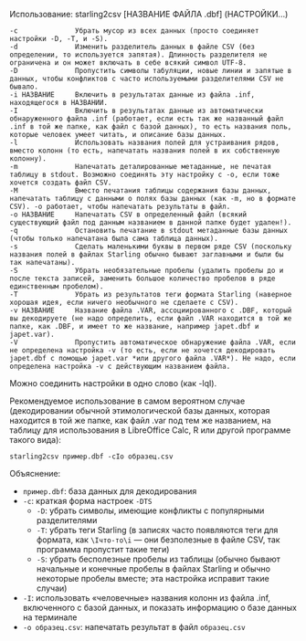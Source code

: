 Использование: starling2csv [НАЗВАНИЕ ФАЙЛА .dbf] (НАСТРОЙКИ...)

    -c              Убрать мусор из всех данных (просто соединяет настройки -D, -T, и -S).
    -d              Изменить разделитель данных в файле CSV (без определении, то используется запятая). Длинность разделителя не ограничена и он может включать в себе всякий символ UTF-8.
    -D              Пропустить символы табуляции, новые линии и запятые в данных, чтобы конфликтов с часто используемыми разделителями CSV не бывало.
    -i НАЗВАНИЕ     Включить в результатах данные из файла .inf, находящегося в НАЗВАНИИ.
    -I              Включить в результатах данные из автоматически обнаруженного файла .inf (работает, если есть так же названный файл .inf в той же папке, как файл с базой данных), то есть названия поль, которые человек умеет читать, и описание базы данных.
    -l              Использовать названия полей для устраивания рядов, вместо колонн (то есть, напечатать названия полей в их собственную колонну).
    -m              Напечатать деталированные метаданные, не печатая таблицу в stdout. Возможно соединять эту настройку с -o, если тоже хочется создать файл CSV.
    -M              Вместо печатания таблицы содержания базы данных, напечатать таблицу с данными о полях базы данных (как -m, но в формате CSV). -o работает, чтобы напечатать результаты в файл.
    -o НАЗВАНИЕ     Напечатать CSV в определенный файл (всякий существующий файл под данным названием в данной папке будет удален!).
    -q              Остановить печатание в stdout метаданные базы данных (чтобы только напечатана была сама таблица данных).
    -s              Сделать маленькими буквы в первом ряде CSV (поскольку названия полей в файлах Starling обычно бывают заглавными и были бы так напечатаны).
    -S              Убрать необязательные пробелы (удалить пробелы до и после текста записей, заменить большое количество пробелов в ряде единственным пробелом).
    -T              Убрать из результатов теги формата Starling (наверное хорошая идея, если ничего необычного не сделаете с CSV).
    -v НАЗВАНИЕ     Название файла .VAR, ассоциированного с .DBF, который вы декодируете (не надо определить, если файл .VAR находится в той же папке, как .DBF, и имеет то же название, например japet.dbf и japet.var).
    -V              Пропустить автоматическое обнаружение файла .VAR, если не определена настройка -v (то есть, если не хочется декодировать japet.dbf с помощью japet.var *или другого файла .VAR*). Не надо, если определена настройка -v с действующим названием файла.

Можно соединить настройки в одно слово (как -lqI).

Рекомендуемое использование в самом вероятном случае (декодировании обычной этимологической базы данных, которая находится в той же папке, как файл .var под тем же названием, на таблицу для использования в LibreOffice Calc, R или другой программе такого вида):

    starling2csv пример.dbf -cIo образец.csv

Объяснение:

* `пример.dbf`: база данных для декодирования
* `-c`: краткая форма настроек `-DTS`
    - `-D`: убрать символы, имеющие конфликты с популярными разделителями
    - `-T`: убрать теги Starling (в записях часто появляются теги для формата, как `\Iчто-то\i` — они безполезные в файле CSV, так программа пропустит такие теги)
    - `-S`: убрать бесполезные пробелы из таблицы (обычно бывают начальные и конечные пробелы в файлах Starling и обычно некоторые пробелы вместе; эта настройка исправит такие случаи)
* `-I`: использовать «человечные» названия колонн из файла .inf, включенного с базой данных, и показать информацию о базе данных на терминале
* `-o образец.csv`: напечатать результат в файл `образец.csv`
